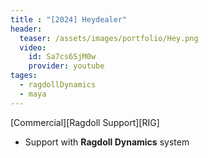 ```yaml
---
title : "[2024] Heydealer"
header:
  teaser: /assets/images/portfolio/Hey.png
  video:
    id: Sa7cs6SjM0w
    provider: youtube
tages:
  - ragdollDynamics
  - maya
---
```


[Commercial][Ragdoll Support][RIG]

- Support with **Ragdoll Dynamics** system